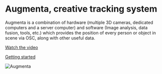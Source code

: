 Augmenta, creative tracking system
==================================

Augmenta is a combination of hardware (multiple 3D cameras, dedicated computers and a server computer) and software (Image analysis, data fusion, tools, etc.) which provides the position of every person or object in scene via OSC, along with other useful data.

[Watch the video]

[Getting started]

![Augmenta](https://github.com/Theoriz/Augmenta/blob/gh-pages/res/gif/augmenta_480p.gif)

[Watch the video]: https://vimeo.com/126493415
[Getting started]: https://github.com/Theoriz/Augmenta/wiki
[Théoriz studio]: http://www.theoriz.com/
